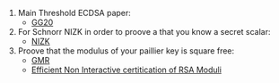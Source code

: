 1. Main Threshold ECDSA paper:
    - [GG20](https://eprint.iacr.org/2020/540.pdf)
2. For Schnorr NIZK in order to proove a that you know a secret scalar:
    - [NIZK](https://tools.ietf.org/html/rfc8235#section-3.)
3. Proove that the modulus of your paillier key is square free:
    - [GMR](https://cseweb.ucsd.edu/~daniele/papers/GMR.pdf)
    - [Efficient Non Interactive certitication of RSA Moduli](https://eprint.iacr.org/2018/057.pdf)